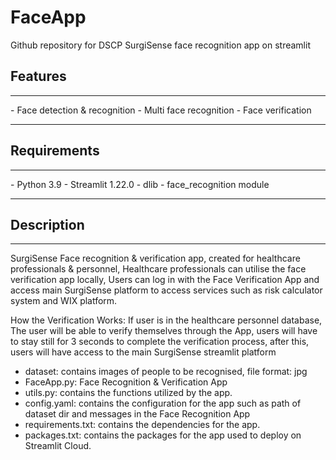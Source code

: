 # FaceApp
Github repository for DSCP SurgiSense face recognition app on streamlit
## Features
<hr>
- Face detection & recognition
- Multi face recognition
- Face verification
<hr>

## Requirements
<hr>
- Python 3.9
- Streamlit 1.22.0
- dlib
- face_recognition module
<hr>

## Description
<hr>
SurgiSense Face recognition & verification app, created for healthcare professionals & personnel, Healthcare professionals can utilise the face verification app locally, Users can log in with the Face Verification App and access main SurgiSense platform to access services such as risk calculator system and WIX platform. 

How the Verification Works:
If user is in the healthcare personnel database, The user will be able to verify themselves through the App, users will have to stay still for 3 seconds to complete the verification process, after this, users will have access to the main SurgiSense streamlit platform

- dataset: contains images of people to be recognised, file format: jpg
- FaceApp.py: Face Recognition & Verification App 
- utils.py: contains the functions utilized by the app.
- config.yaml: contains the configuration for the app such as path of dataset dir and messages in the Face Recognition App
- requirements.txt: contains the dependencies for the app.
- packages.txt: contains the packages for the app used to deploy on Streamlit Cloud.
